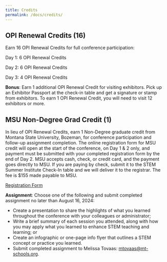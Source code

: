 ```yaml
---
title: Credits
permalink: /docs/credits/
---
```

 
## OPI Renewal Credits (16)

Earn 16 OPI Renewal Credits for full conference participation:

Day 1: 6 OPI Renewal Credits

Day 2: 6 OPI Renewal Credits

Day 3: 4 OPI Renewal Credits

**Bonus**: Earn 1 additional OPI Renewal Credit for visiting exhibitors.  Pick up an Exhibitor Passport at the check-in table and get a signature or stamp from exhibitors.  To earn 1 OPI Renewal Credit, you will need to visit 12 exhibitors or more. 
 
## MSU Non-Degree Grad Credit (1) 

In lieu of OPI Renewal Credits, earn 1 Non-Degree graduate credit from Montana State University, Bozeman, for conference participation and follow-up assignment completion. The online registration form for MSU credit will open at the start of the conference, on Day 1 & 2 only, and payment must be submitted with your completed registration form by the end of Day 2. MSU accepts cash, check, or credit card, and the payment goes directly to MSU. If you are paying by check, submit it to the STEM Summer Institute Check-In table and we will deliver it to the registrar.  The fee is $155 made payable to MSU.

[Registration Form](https://eu.courses.montana.edu/wconnect/CourseStatus.awp?&course=24MZED588751&Publish=ANYWAY)
 
**Assignment**: Choose one of the following and submit completed assignment no later than August 16, 2024:

- Create a presentation to share the highlights of what you learned throughout the conference with your colleagues or administrator; 
- Write a brief summary of each session you attended, along with how you may apply what you learned to enhance STEM teaching and learning; or
- Create an infographic or one-page info flyer that outlines a STEM concept or practice you learned.
- Submit completed assignment to Melissa Tovaas: <mtovaas@mt-schools.org>.



